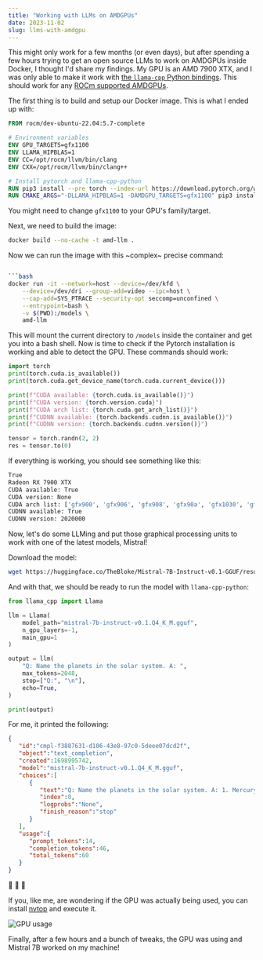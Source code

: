 ```yaml
---
title: "Working with LLMs on AMDGPUs"
date: 2023-11-02
slug: llms-with-amdgpu
---
```


This might only work for a few months (or even days), but after spending a few hours trying to get an open source LLMs to work on AMDGPUs inside Docker, I thought I'd share my findings. My GPU is an AMD 7900 XTX, and I was only able to make it work with [the `llama-cpp` Python bindings](https://llama-cpp-python.readthedocs.io/en/latest/). This should work for any [ROCm supported AMDGPUs](https://rocm.docs.amd.com/en/latest/).

The first thing is to build and setup our Docker image. This is what I ended up with:

```dockerfile
FROM rocm/dev-ubuntu-22.04:5.7-complete

# Environment variables
ENV GPU_TARGETS=gfx1100
ENV LLAMA_HIPBLAS=1
ENV CC=/opt/rocm/llvm/bin/clang
ENV CXX=/opt/rocm/llvm/bin/clang++

# Install pytorch and llama-cpp-python
RUN pip3 install --pre torch --index-url https://download.pytorch.org/whl/nightly/rocm5.7
RUN CMAKE_ARGS="-DLLAMA_HIPBLAS=1 -DAMDGPU_TARGETS=gfx1100" pip3 install llama-cpp-python --force-reinstall --upgrade --no-cache-dir
```

You might need to change `gfx1100` to your GPU's family/target.

Next, we need to build the image:

```bash
docker build --no-cache -t amd-llm .
```

Now we can run the image with this ~complex~ precise command:

```bash

```bash
docker run -it --network=host --device=/dev/kfd \
    --device=/dev/dri --group-add=video --ipc=host \
    --cap-add=SYS_PTRACE --security-opt seccomp=unconfined \
    --entrypoint=bash \
    -v $(PWD):/models \
    amd-llm
```

This will mount the current directory to `/models` inside the container and get you into a bash shell. Now is time to check if the Pytorch installation is working and able to detect the GPU. These commands should work:

```python
import torch
print(torch.cuda.is_available())
print(torch.cuda.get_device_name(torch.cuda.current_device()))

print(f"CUDA available: {torch.cuda.is_available()}")
print(f"CUDA version: {torch.version.cuda}")
print(f"CUDA arch list: {torch.cuda.get_arch_list()}")
print(f"CUDNN available: {torch.backends.cudnn.is_available()}")
print(f"CUDNN version: {torch.backends.cudnn.version()}")

tensor = torch.randn(2, 2)
res = tensor.to(0)
```

If everything is working, you should see something like this:

```bash
True
Radeon RX 7900 XTX
CUDA available: True
CUDA version: None
CUDA arch list: ['gfx900', 'gfx906', 'gfx908', 'gfx90a', 'gfx1030', 'gfx1100']
CUDNN available: True
CUDNN version: 2020000
```

Now, let's do some LLMing and put those graphical processing units to work with one of the latest models, Mistral!

Download the model:

```bash
wget https://huggingface.co/TheBloke/Mistral-7B-Instruct-v0.1-GGUF/resolve/main/mistral-7b-instruct-v0.1.Q4_K_M.gguf
```

And with that, we should be ready to run the model with `llama-cpp-python`:

```python
from llama_cpp import Llama

llm = Llama(
    model_path="mistral-7b-instruct-v0.1.Q4_K_M.gguf",
    n_gpu_layers=-1,
    main_gpu=1
)

output = llm(
    "Q: Name the planets in the solar system. A: ",
    max_tokens=2048,
    stop=["Q:", "\n"],
    echo=True,
)

print(output)
```

For me, it printed the following:

```json
{
   "id":"cmpl-f3887631-d106-43e8-97c0-5deee07dcd2f",
   "object":"text_completion",
   "created":1698995742,
   "model":"mistral-7b-instruct-v0.1.Q4_K_M.gguf",
   "choices":[
      {
         "text":"Q: Name the planets in the solar system. A: 1. Mercury, 2. Venus, 3. Earth, 4. Mars, 5. Jupiter, 6. Saturn, 7. Uranus, 8. Neptune",
         "index":0,
         "logprobs":"None",
         "finish_reason":"stop"
      }
   ],
   "usage":{
      "prompt_tokens":14,
      "completion_tokens":46,
      "total_tokens":60
   }
}
```

🎉 🎉 🎉

If you, like me, are wondering if the GPU was actually being used, you can install [nvtop](https://github.com/Syllo/nvtop) and execute it.

![GPU usage](https://user-images.githubusercontent.com/1682202/280206444-6cbc9942-eb44-460f-a279-f80181847be0.png)

Finally, after a few hours and a bunch of tweaks, the GPU was using and Mistral 7B worked on my machine!
